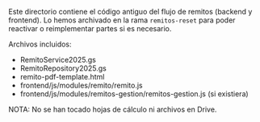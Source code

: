 Este directorio contiene el código antiguo del flujo de remitos (backend y frontend).
Lo hemos archivado en la rama `remitos-reset` para poder reactivar o reimplementar partes si es necesario.

Archivos incluidos:
- RemitoService2025.gs
- RemitoRepository2025.gs
- remito-pdf-template.html
- frontend/js/modules/remito/remito.js
- frontend/js/modules/remitos-gestion/remitos-gestion.js (si existiera)

NOTA: No se han tocado hojas de cálculo ni archivos en Drive.
